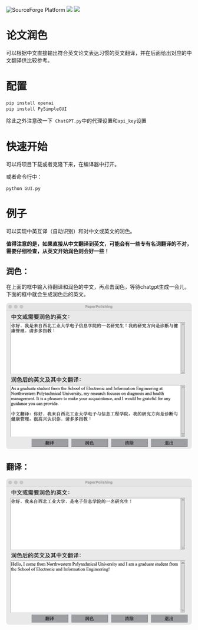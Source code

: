 
![SourceForge Platform](https://img.shields.io/sourceforge/platform/python?color=python&label=python&logo=python)
[![](https://img.shields.io/badge/知乎-Blog-blue.svg)](https://zhuanlan.zhihu.com/p/634013986)
![](https://img.shields.io/hexpm/l/plug)
# 论文润色
可以根据中文直接输出符合英文论文表达习惯的英文翻译，并在后面给出对应的中文翻译供比较参考。

# 配置
```
pip install openai
pip install PySimpleGUI
```
除此之外注意改一下``` ChatGPT.py```中的代理设置和```api_key```设置

# 快速开始
可以将项目下载或者克隆下来，在编译器中打开。


或者命令行中：
```
python GUI.py
```

# 例子
可以实现中英互译（自动识别）和对中文或英文的润色。

**值得注意的是，如果直接从中文翻译到英文，可能会有一些专有名词翻译的不对，需要仔细检查，从英文开始润色则会好一些！**


## 润色：
在上面的框中输入待翻译和润色的中文，再点击润色，等待chatgpt生成一会儿，下面的框中就会生成润色后的英文。


![Image text](https://github.com/XinyuanLiao/PaperPolishing/blob/main/demo.png)


## 翻译：


![Image text](https://github.com/XinyuanLiao/PaperPolishing/blob/main/demo1.png)




